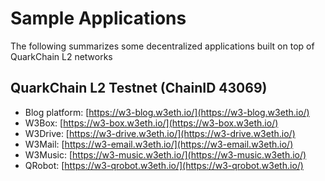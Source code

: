 # Sample Applications

The following summarizes some decentralized applications built on top of QuarkChain L2 networks

## QuarkChain L2 Testnet (ChainID 43069)

* Blog platform: [https://w3-blog.w3eth.io/](https://w3-blog.w3eth.io/)
* W3Box: [https://w3-box.w3eth.io/](https://w3-box.w3eth.io/)
* W3Drive: [https://w3-drive.w3eth.io/](https://w3-drive.w3eth.io/)
* W3Mail: [https://w3-email.w3eth.io/](https://w3-email.w3eth.io/)
* W3Music: [https://w3-music.w3eth.io/](https://w3-music.w3eth.io/)
* QRobot: [https://w3-qrobot.w3eth.io/](https://w3-qrobot.w3eth.io/)



##
